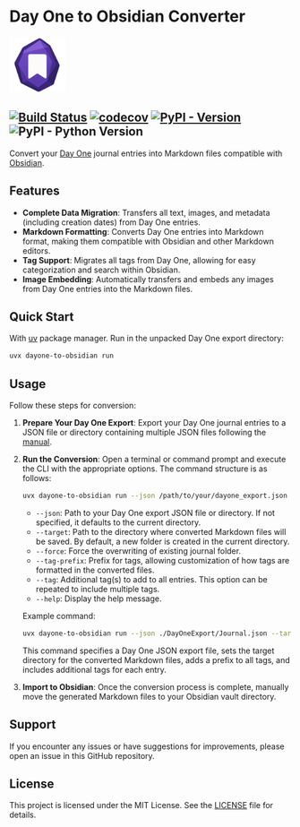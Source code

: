 # Day One to Obsidian Converter

<img src="https://raw.githubusercontent.com/kulapard/dayone-to-obsidian/master/assets/logo.png" width="100" height="100">

[![Build Status](https://github.com/kulapard/dayone-to-obsidian/actions/workflows/ci.yml/badge.svg)](https://github.com/kulapard/dayone-to-obsidian/actions/workflows/ci.yml)
[![codecov](https://codecov.io/github/kulapard/dayone-to-obsidian/graph/badge.svg?token=Y5EJBF1F25)](https://codecov.io/github/kulapard/dayone-to-obsidian)
[![PyPI - Version](https://img.shields.io/pypi/v/dayone-to-obsidian?color=%2334D058&label=pypi%20package)](https://pypi.org/project/dayone-to-obsidian)
![PyPI - Python Version](https://img.shields.io/pypi/pyversions/dayone-to-obsidian)
---

Convert your [Day One](https://dayoneapp.com/) journal entries into Markdown files
compatible with [Obsidian](https://obsidian.md).

## Features

- **Complete Data Migration**: Transfers all text, images, and metadata (including creation dates) from Day One entries.
- **Markdown Formatting**: Converts Day One entries into Markdown format, making them compatible with Obsidian and other
  Markdown editors.
- **Tag Support**: Migrates all tags from Day One, allowing for easy categorization and search within Obsidian.
- **Image Embedding**: Automatically transfers and embeds any images from Day One entries into the Markdown files.

## Quick Start

With [uv](https://docs.astral.sh/uv/) package manager. Run in the unpacked Day One export directory:

```bash
uvx dayone-to-obsidian run
```

## Usage

Follow these steps for conversion:

1. **Prepare Your Day One Export**:
   Export your Day One journal entries to a JSON file or directory containing multiple JSON files following the
   [manual](https://dayoneapp.com/guides/tips-and-tutorials/exporting-entries).

2. **Run the Conversion**:
   Open a terminal or command prompt and execute the
   CLI with the appropriate options.
   The command structure is as follows:

   ```bash
   uvx dayone-to-obsidian run --json /path/to/your/dayone_export.json --target /path/to/target_directory [--force] [--tag-prefix=prefix] [--tag=tag1] [--tag=tag2]
   ```

    - `--json`: Path to your Day One export JSON file or directory.
      If not specified, it defaults to the current directory.
    - `--target`: Path to the directory where converted Markdown files will be saved.
      By default, a new folder is created in the current directory.
    - `--force`: Force the overwriting of existing journal folder.
    - `--tag-prefix`: Prefix for tags, allowing customization of how tags are formatted in the converted files.
    - `--tag`: Additional tag(s) to add to all entries. This option can be repeated to include multiple tags.
    - `--help`: Display the help message.

   Example command:

   ```bash
   uvx dayone-to-obsidian run --json ./DayOneExport/Journal.json --target ./ObsidianNotes --tag-prefix=DayOne/ --tag=Imported --tag=Journal
   ```

   This command specifies a Day One JSON export file, sets the target directory for the converted Markdown files, adds a
   prefix to all tags, and includes additional tags for each entry.

3. **Import to Obsidian**:
   Once the conversion process is complete, manually move the generated Markdown files to your Obsidian vault directory.

## Support

If you encounter any issues or have suggestions for improvements, please open an issue in this GitHub repository.

## License

This project is licensed under the MIT License. See the [LICENSE](LICENSE) file for details.
